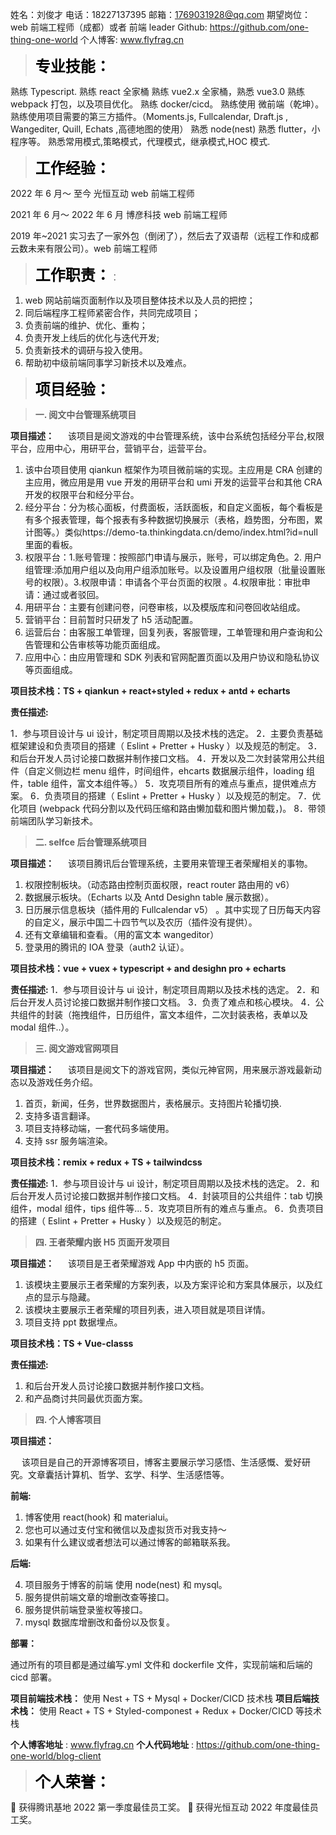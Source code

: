 姓名：刘俊才
电话：18227137395
邮箱：1769031928@qq.com
期望岗位：web 前端工程师（成都）或者 前端 leader
Github: https://github.com/one-thing-one-world
个人博客: www.flyfrag.cn

> **<font color=black face="仿宋" size=5 >专业技能：</font>**

熟练 Typescript.
熟练 react 全家桶
熟练 vue2.x 全家桶，熟悉 vue3.0
熟练 webpack 打包，以及项目优化。
熟练 docker/cicd。
熟练使用 微前端（乾坤）。
熟练使用项目需要的第三方插件。（Moments.js, Fullcalendar, Draft.js , Wangediter, Quill, Echats ,高德地图的使用）
熟悉 node(nest)
熟悉 flutter，小程序等。
熟悉常用模式,策略模式，代理模式，继承模式,HOC 模式.

> **<font color=black face="仿宋" size=5 >工作经验：</font>**

2022 年 6 月～ 至今 光恒互动 web 前端工程师

2021 年 6 月～ 2022 年 6 月 博彦科技 web 前端工程师

2019 年~2021 实习去了一家外包（倒闭了），然后去了双语帮（远程工作和成都云数未来有限公司）。web 前端工程师

> **<font color=black face="仿宋" size=5 >工作职责：</font>**：

1. web 网站前端页面制作以及项目整体技术以及人员的把控；
2. 同后端程序工程师紧密合作，共同完成项目；
3. 负责前端的维护、优化、重构；
4. 负责开发上线后的优化与迭代开发;
5. 负责新技术的调研与投入使用。
6. 帮助初中级前端同事学习新技术以及难点。

> **<font color=black face="仿宋" size=5 >项目经验：</font>**

> **一. 阅文中台管理系统项目**

**项目描述：**
&emsp; 该项目是阅文游戏的中台管理系统，该中台系统包括经分平台,权限平台，应用中心，用研平台，营销平台，运营平台。

1. 该中台项目使用 qiankun 框架作为项目微前端的实现。主应用是 CRA 创建的主应用，微应用是用 vue 开发的用研平台和 umi 开发的运营平台和其他 CRA 开发的权限平台和经分平台。
2. 经分平台：分为核心面板，付费面板，活跃面板，和自定义面板，每个看板是有多个报表管理，每个报表有多种数据切换展示（表格，趋势图，分布图，累计图等。）类似https://demo-ta.thinkingdata.cn/demo/index.html?id=null 里面的看板。
3. 权限平台：1.账号管理：按照部门申请与展示，账号，可以绑定角色。2. 用户组管理:添加用户组以及向用户组添加账号。以及设置用户组权限（批量设置账号的权限）。3.权限申请：申请各个平台页面的权限 。4.权限审批：审批申请：通过或者驳回。
4. 用研平台：主要有创建问卷，问卷审核，以及模版库和问卷回收站组成。
5. 营销平台：目前暂时只研发了 h5 活动配置。
6. 运营后台：由客服工单管理，回复列表，客服管理，工单管理和用户查询和公告管理和公告审核等功能页面组成。
7. 应用中心：由应用管理和 SDK 列表和官网配置页面以及用户协议和隐私协议等页面组成。

**项目技术栈：TS + qiankun + react+styled + redux + antd + echarts**

**责任描述:**

1．参与项目设计与 ui 设计，制定项目周期以及技术栈的选定。
2．主要负责基础框架建设和负责项目的搭建（ Eslint + Pretter + Husky ）以及规范的制定。
3．和后台开发人员讨论接口数据并制作接口文档。
4．开发以及二次封装常用公共组件（自定义侧边栏 menu 组件，时间组件，ehcarts 数据展示组件，loading 组件，table 组件，富文本组件等。）
5．攻克项目所有的难点与重点，提供难点方案。
6．负责项目的搭建（ Eslint + Pretter + Husky ）以及规范的制定。
7．优化项目 (webpack 代码分割以及代码压缩和路由懒加载和图片懒加载，)。
8．带领前端团队学习新技术。

> **二. selfce 后台管理系统项目**

**项目描述：**
&emsp; 该项目腾讯后台管理系统，主要用来管理王者荣耀相关的事物。

1. 权限控制板块。（动态路由控制页面权限，react router 路由用的 v6）
2. 数据展示板块。（Echarts 以及 Antd Desighn table 展示数据）。
3. 日历展示信息板块（插件用的 Fullcalendar v5） 。其中实现了日历每天内容的自定义，展示中国二十四节气以及农历（插件没有提供）。
4. 还有文章编辑和查看。（用的富文本 wangeditor）
5. 登录用的腾讯的 IOA 登录（auth2 认证）。

**项目技术栈：vue + vuex + typescript + and desighn pro + echarts**

**责任描述:**
1．参与项目设计与 ui 设计，制定项目周期以及技术栈的选定。
2．和后台开发人员讨论接口数据并制作接口文档。
3．负责了难点和核心模块。
4．公共组件的封装（拖拽组件，日历组件，富文本组件，二次封装表格，表单以及 modal 组件..）。

> **三. 阅文游戏官网项目**

**项目描述：**
&emsp; 该项目是阅文下的游戏官网，类似元神官网，用来展示游戏最新动态以及游戏任务介绍。

1. 首页，新闻，任务，世界数据图片，表格展示。支持图片轮播切换.
2. 支持多语言翻译。
3. 项目支持移动端，一套代码多端使用。
4. 支持 ssr 服务端渲染。

**项目技术栈：remix + redux + TS + tailwindcss**

**责任描述:**
1．参与项目设计与 ui 设计，制定项目周期以及技术栈的选定。
2．和后台开发人员讨论接口数据并制作接口文档。
4．封装项目的公共组件：tab 切换组件，modal 组件，tips 组件等...
5．攻克项目所有的难点与重点。
6．负责项目的搭建（ Eslint + Pretter + Husky ）以及规范的制定。

> **四. 王者荣耀内嵌 H5 页面开发项目**

**项目描述：**
&emsp; 该项目是王者荣耀游戏 App 中内嵌的 h5 页面。

1. 该模块主要展示王者荣耀的方案列表，以及方案评论和方案具体展示，以及红点的显示与隐藏。
2. 该模块主要展示王者荣耀的项目列表，进入项目就是项目详情。
3. 项目支持 ppt 数据埋点。

**项目技术栈：TS + Vue-classs**

**责任描述:**

1. 和后台开发人员讨论接口数据并制作接口文档。
2. 和产品商讨共同最优页面方案。

> **四. 个人博客项目**

**项目描述：**

&emsp; 该项目是自己的开源博客项目，博客主要展示学习感悟、生活感慨、爱好研究。文章囊括计算机、哲学、玄学、科学、生活感悟等。

**前端:**

1. 博客使用 react(hook) 和 materialui。
2. 您也可以通过支付宝和微信以及虚拟货币对我支持～
3. 如果有什么建议或者想法可以通过博客的邮箱联系我。

**后端:**

4. 项目服务于博客的前端 使用 node(nest) 和 mysql。
5. 服务提供前端文章的增删改查等接口。
6. 服务提供前端登录鉴权等接口。
7. mysql 数据库增删改和备份以及恢复。

**部署：**

通过所有的项目都是通过编写.yml 文件和 dockerfile 文件，实现前端和后端的 cicd 部署。

**项目前端技术栈：** 使用 Nest + TS + Mysql + Docker/CICD 技术栈
**项目后端技术栈：** 使用 React + TS + Styled-componest + Redux + Docker/CICD 等技术栈

**个人博客地址** : www.flyfrag.cn
**个人代码地址** : https://github.com/one-thing-one-world/blog-client

> **<font color=black face="仿宋" size=5 >个人荣誉：</font>**

👋 获得腾讯基地 2022 第一季度最佳员工奖。
👋 获得光恒互动 2022 年度最佳员工奖。
